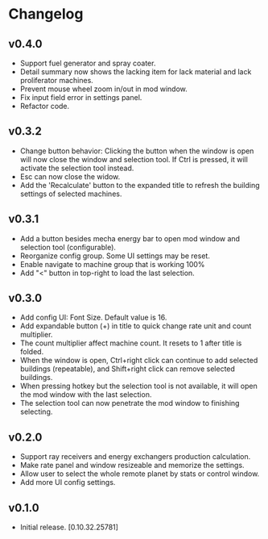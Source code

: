 # Changelog

## v0.4.0
- Support fuel generator and spray coater.
- Detail summary now shows the lacking item for lack material and lack proliferator machines.
- Prevent mouse wheel zoom in/out in mod window.
- Fix input field error in settings panel.
- Refactor code.

## v0.3.2
- Change button behavior: Clicking the button when the window is open will now close the window and selection tool.
If Ctrl is pressed, it will activate the selection tool instead.  
- Esc can now close the widow.
- Add the 'Recalculate' button to the expanded title to refresh the building settings of selected machines.

## v0.3.1
- Add a button besides mecha energy bar to open mod window and selection tool (configurable).  
- Reorganize config group. Some UI settings may be reset.  
- Enable navigate to machine group that is working 100%  
- Add "<" button in top-right to load the last selection.  

## v0.3.0
- Add config UI: Font Size. Default value is 16.
- Add expandable button (+) in title to quick change rate unit and count multiplier.
- The count multiplier affect machine count. It resets to 1 after title is folded.
- When the window is open, Ctrl+right click can continue to add selected buildings (repeatable), and Shift+right click can remove selected buildings.  
- When pressing hotkey but the selection tool is not available, it will open the mod window with the last selection.
- The selection tool can now penetrate the mod window to finishing selecting.

## v0.2.0
- Support ray receivers and energy exchangers production calculation.  
- Make rate panel and window resizeable and memorize the settings.  
- Allow user to select the whole remote planet by stats or control window.
- Add more UI config settings.

## v0.1.0
- Initial release. [0.10.32.25781]
